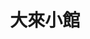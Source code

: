 ---
title: "大來小館"
description: "大來小館"
layout: shop
keywords:
  - 美食競賽
  - 台灣美食
  - 美食精選
datePublished: "2025-06-30"
dateModified: "2025-07-02"
city: "台北市"
district: "大安區"
address: "台北市大安區金華街140號"
phone: "0223957889"
geo: "25.029806183660714, 121.52840341887513"
google_map: "https://maps.app.goo.gl/bgkLoHrRyBe6NisS9"
footinder: "https://footinder.com.tw/%E5%8F%B0%E5%8C%97%E5%B8%82%E5%A4%A7%E5%AE%89%E5%8D%80/8012/"
official: "https://www.dalaifood.com.tw/"
award:
  - name: "500盤"
    year: "2024"
    entries:
      - dishes:
          - "龍蝦燴麵"
          - "炸雞捲"

---